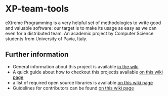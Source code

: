 # XP-team-tools
eXtreme Programming is a very helpful set of methodologies to write good and valuable software: our target is to make its usage as easy as we can even for a distributed team. An academic project by Computer Science students from University of Pavia, Italy.

## Further information   
* General information about this project is available [in the wiki](https://github.com/WhiskeyInc/XP-team-tools/wiki)    
* A quick guide about how to checkout this projectis available [on this wiki page](https://github.com/WhiskeyInc/XP-team-tools/wiki)
* a list of required open source libraries is available [on this wiki page](https://github.com/WhiskeyInc/XP-team-tools/wiki/Our-rules)
* Guidelines for contributors can be found [on this wiki page](https://github.com/WhiskeyInc/XP-team-tools/wiki/Our-rules)    
